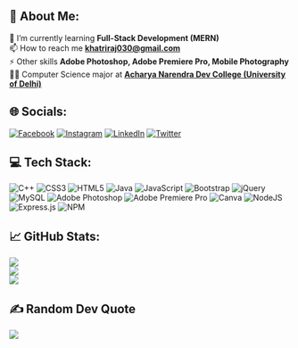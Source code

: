 ## 💫 About Me:
🌱 I’m currently learning <b>Full-Stack Development (MERN)</b><br>📫 How to reach me <b>khatriraj030@gmail.com</b><br>⚡ Other skills <b>Adobe Photoshop, Adobe Premiere Pro, Mobile Photography</b><br>👨‍🎓 Computer Science major at <b><a href="https://www.andcollege.du.ac.in/">Acharya Narendra Dev College (University of Delhi)</a></b>
## 🌐 Socials:
[![Facebook](https://img.shields.io/badge/Facebook-%231877F2.svg?logo=Facebook&logoColor=white)](https://facebook.com/khatrijiraj) [![Instagram](https://img.shields.io/badge/Instagram-%23E4405F.svg?logo=Instagram&logoColor=white)](https://instagram.com/khatrijiraj) [![LinkedIn](https://img.shields.io/badge/LinkedIn-%230077B5.svg?logo=linkedin&logoColor=white)](https://linkedin.com/in/khatrijiraj) [![Twitter](https://img.shields.io/badge/Twitter-%231DA1F2.svg?logo=Twitter&logoColor=white)](https://twitter.com/khatrijiraj) 
## 💻 Tech Stack:
![C++](https://img.shields.io/badge/c++-%2300599C.svg?style=flat&logo=c%2B%2B&logoColor=white) ![CSS3](https://img.shields.io/badge/css3-%231572B6.svg?style=flat&logo=css3&logoColor=white) ![HTML5](https://img.shields.io/badge/html5-%23E34F26.svg?style=flat&logo=html5&logoColor=white) ![Java](https://img.shields.io/badge/java-%23ED8B00.svg?style=flat&logo=java&logoColor=white) ![JavaScript](https://img.shields.io/badge/javascript-%23323330.svg?style=flat&logo=javascript&logoColor=%23F7DF1E) ![Bootstrap](https://img.shields.io/badge/bootstrap-%23563D7C.svg?style=flat&logo=bootstrap&logoColor=white) ![jQuery](https://img.shields.io/badge/jquery-%230769AD.svg?style=flat&logo=jquery&logoColor=white) ![MySQL](https://img.shields.io/badge/mysql-%2300f.svg?style=flat&logo=mysql&logoColor=white) ![Adobe Photoshop](https://img.shields.io/badge/adobephotoshop-%2331A8FF.svg?style=flat&logo=adobephotoshop&logoColor=white) ![Adobe Premiere Pro](https://img.shields.io/badge/Adobe%20Premiere%20Pro-9999FF.svg?style=flat&logo=Adobe%20Premiere%20Pro&logoColor=white) ![Canva](https://img.shields.io/badge/Canva-%2300C4CC.svg?style=flat&logo=Canva&logoColor=white) ![NodeJS](https://img.shields.io/badge/node.js-6DA55F?style=flat&logo=node.js&logoColor=white) ![Express.js](https://img.shields.io/badge/express.js-%23404d59.svg?style=flat&logo=express&logoColor=%2361DAFB) ![NPM](https://img.shields.io/badge/NPM-%23000000.svg?style=flat&logo=npm&logoColor=white)
## 📈 GitHub Stats:
![](https://github-readme-stats.vercel.app/api?username=khatrijiraj&theme=gruvbox&hide_border=false&include_all_commits=true&count_private=true)<br/>
![](https://github-readme-streak-stats.herokuapp.com/?user=khatrijiraj&theme=gruvbox&hide_border=false)<br/>
![](https://github-readme-stats.vercel.app/api/top-langs/?username=khatrijiraj&theme=gruvbox&hide_border=false&include_all_commits=true&count_private=true&layout=compact)
## ✍️ Random Dev Quote
![](https://quotes-github-readme.vercel.app/api?type=horizontal&theme=gruvbox)
